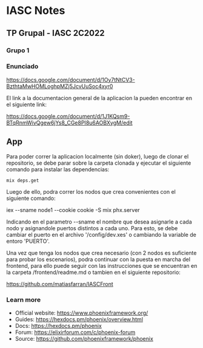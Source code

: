 # IASC Notes

## TP Grupal - IASC 2C2022
### Grupo 1

### Enunciado
https://docs.google.com/document/d/1Oy7tNtCV3-BzthtaMwHOMLoghpMZj5JcvUuSoc4xyr0

El link a la documentacion general de la aplicacion la pueden encontrar en el siguiente link:

https://docs.google.com/document/d/1J1KQsm9-BTqRnmWivQgew6jYs8_CGe8PI8u6AOBXygM/edit

## App

Para poder correr la aplicacion localmente (sin doker), luego de clonar el repositorio, se debe parar sobre la carpeta clonada y ejecutar el siguiente comando para instalar las dependencias:

`mix deps.get`

Luego de ello, podra correr los nodos que crea convenientes con el siguiente comando:

iex --sname node1 --cookie cookie -S mix phx.server

Indicando en el parametro --sname el nombre que desea asignarle a cada nodo y asignandole puertos distintos a cada uno. Para esto, se debe cambiar el puerto en el archivo '/config/dev.xes' o cambiando la variable de entoro 'PUERTO'.

Una vez que tenga los nodos que crea necesario (con 2 nodos es suficiente para probar los escenarios), podra continuar con la puesta en marcha del frontend, para ello puede seguir con las instrucciones que se encuentran en la carpeta /frontend/readme.md o tambien en el siguiente repositorio:

https://github.com/matiasfarran/IASCFront

### Learn more

  * Official website: https://www.phoenixframework.org/
  * Guides: https://hexdocs.pm/phoenix/overview.html
  * Docs: https://hexdocs.pm/phoenix
  * Forum: https://elixirforum.com/c/phoenix-forum
  * Source: https://github.com/phoenixframework/phoenix
